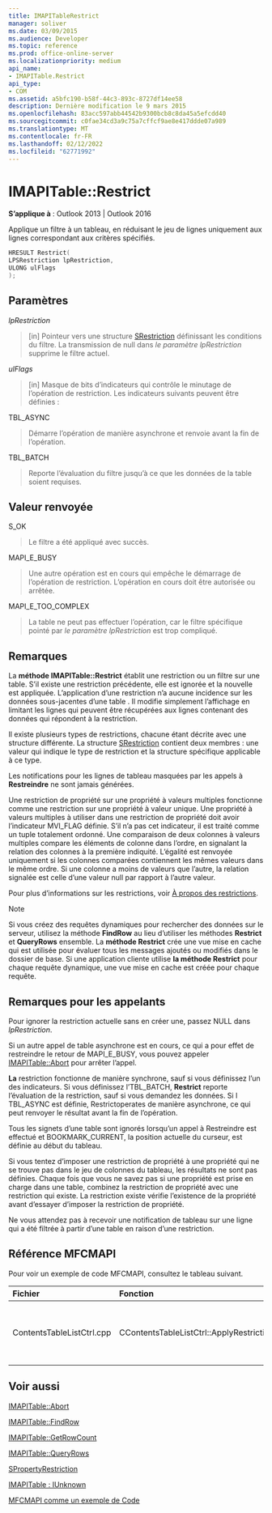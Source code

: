 ```yaml
---
title: IMAPITableRestrict
manager: soliver
ms.date: 03/09/2015
ms.audience: Developer
ms.topic: reference
ms.prod: office-online-server
ms.localizationpriority: medium
api_name:
- IMAPITable.Restrict
api_type:
- COM
ms.assetid: a5bfc190-b58f-44c3-893c-8727df14ee58
description: Dernière modification le 9 mars 2015
ms.openlocfilehash: 83acc597abb44542b9300bcb8c8da45a5efcdd40
ms.sourcegitcommit: c0fae34cd3a9c75a7cffcf9ae8e417ddde07a989
ms.translationtype: MT
ms.contentlocale: fr-FR
ms.lasthandoff: 02/12/2022
ms.locfileid: "62771992"
---
```

# <a name="imapitablerestrict"></a>IMAPITable::Restrict

  
  
**S’applique à** : Outlook 2013 | Outlook 2016 
  
Applique un filtre à un tableau, en réduisant le jeu de lignes uniquement aux lignes correspondant aux critères spécifiés.
  
```cpp
HRESULT Restrict(
LPSRestriction lpRestriction,
ULONG ulFlags
);
```

## <a name="parameters"></a>Paramètres

 _lpRestriction_
  
> [in] Pointeur vers une structure [SRestriction](srestriction.md) définissant les conditions du filtre. La transmission de null dans _le paramètre lpRestriction_ supprime le filtre actuel. 
    
 _ulFlags_
  
> [in] Masque de bits d’indicateurs qui contrôle le minutage de l’opération de restriction. Les indicateurs suivants peuvent être définies :
    
TBL_ASYNC 
  
> Démarre l’opération de manière asynchrone et renvoie avant la fin de l’opération.
    
TBL_BATCH 
  
> Reporte l’évaluation du filtre jusqu’à ce que les données de la table soient requises.
    
## <a name="return-value"></a>Valeur renvoyée

S_OK 
  
> Le filtre a été appliqué avec succès.
    
MAPI_E_BUSY 
  
> Une autre opération est en cours qui empêche le démarrage de l’opération de restriction. L’opération en cours doit être autorisée ou arrêtée.
    
MAPI_E_TOO_COMPLEX 
  
> La table ne peut pas effectuer l’opération, car le filtre spécifique pointé par  _le paramètre lpRestriction_ est trop compliqué. 
    
## <a name="remarks"></a>Remarques

La **méthode IMAPITable::Restrict** établit une restriction ou un filtre sur une table. S’il existe une restriction précédente, elle est ignorée et la nouvelle est appliquée. L’application d’une restriction n’a aucune incidence sur les données sous-jacentes d’une table . Il modifie simplement l’affichage en limitant les lignes qui peuvent être récupérées aux lignes contenant des données qui répondent à la restriction. 
  
Il existe plusieurs types de restrictions, chacune étant décrite avec une structure différente. La structure [SRestriction](srestriction.md) contient deux membres : une valeur qui indique le type de restriction et la structure spécifique applicable à ce type. 
  
Les notifications pour les lignes de tableau masquées par les appels à **Restreindre** ne sont jamais générées. 
  
Une restriction de propriété sur une propriété à valeurs multiples fonctionne comme une restriction sur une propriété à valeur unique. Une propriété à valeurs multiples à utiliser dans une restriction de propriété doit avoir l’indicateur MVI_FLAG définie. S’il n’a pas cet indicateur, il est traité comme un tuple totalement ordonné. Une comparaison de deux colonnes à valeurs multiples compare les éléments de colonne dans l’ordre, en signalant la relation des colonnes à la première indiquité. L’égalité est renvoyée uniquement si les colonnes comparées contiennent les mêmes valeurs dans le même ordre. Si une colonne a moins de valeurs que l’autre, la relation signalée est celle d’une valeur null par rapport à l’autre valeur.
  
Pour plus d’informations sur les restrictions, voir [À propos des restrictions](about-restrictions.md).
  
> [!NOTE]
> Si vous créez des requêtes dynamiques pour rechercher des données sur le serveur, utilisez la méthode **FindRow** au lieu d’utiliser les méthodes **Restrict** et **QueryRows** ensemble. La **méthode Restrict** crée une vue mise en cache qui est utilisée pour évaluer tous les messages ajoutés ou modifiés dans le dossier de base. Si une application cliente utilise **la méthode Restrict** pour chaque requête dynamique, une vue mise en cache est créée pour chaque requête. 
  
## <a name="notes-to-callers"></a>Remarques pour les appelants

Pour ignorer la restriction actuelle sans en créer une, passez NULL dans  _lpRestriction_.
  
Si un autre appel de table asynchrone est en cours,  ce qui a pour effet de restreindre le retour de MAPI_E_BUSY, vous pouvez appeler [IMAPITable::Abort](imapitable-abort.md) pour arrêter l’appel. 
  
 **La** restriction fonctionne de manière synchrone, sauf si vous définissez l’un des indicateurs. Si vous définissez l’TBL_BATCH, **Restrict** reporte l’évaluation de la restriction, sauf si vous demandez les données. Si l TBL_ASYNC est définie, Restrictoperates de manière asynchrone, ce qui peut renvoyer le résultat avant la fin de l’opération.
  
Tous les signets d’une table sont ignorés lorsqu’un appel à Restreindre est effectué et BOOKMARK_CURRENT, la position actuelle du curseur, est définie au début du tableau. 
  
Si vous tentez d’imposer une restriction de propriété à une propriété qui ne se trouve pas dans le jeu de colonnes du tableau, les résultats ne sont pas définies. Chaque fois que vous ne savez pas si une propriété est prise en charge dans une table, combinez la restriction de propriété avec une restriction qui existe. La restriction existe vérifie l’existence de la propriété avant d’essayer d’imposer la restriction de propriété. 
  
Ne vous attendez pas à recevoir une notification de tableau sur une ligne qui a été filtrée à partir d’une table en raison d’une restriction.
  
## <a name="mfcmapi-reference"></a>Référence MFCMAPI

Pour voir un exemple de code MFCMAPI, consultez le tableau suivant.
  
|**Fichier**|**Fonction**|**Commentaire**|
|:-----|:-----|:-----|
|ContentsTableListCtrl.cpp  <br/> |CContentsTableListCtrl::ApplyRestriction  <br/> |MFCMAPI utilise la **méthode IMAPITable::Restrict** pour définir une restriction sur une table. |
   
## <a name="see-also"></a>Voir aussi



[IMAPITable::Abort](imapitable-abort.md)
  
[IMAPITable::FindRow](imapitable-findrow.md)
  
[IMAPITable::GetRowCount](imapitable-getrowcount.md)
  
[IMAPITable::QueryRows](imapitable-queryrows.md)
  
[SPropertyRestriction](spropertyrestriction.md)
  
[IMAPITable : IUnknown](imapitableiunknown.md)


[MFCMAPI comme un exemple de Code](mfcmapi-as-a-code-sample.md)

